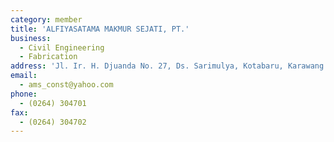 ```yaml
---
category: member
title: 'ALFIYASATAMA MAKMUR SEJATI, PT.'
business:
  - Civil Engineering
  - Fabrication
address: 'Jl. Ir. H. Djuanda No. 27, Ds. Sarimulya, Kotabaru, Karawang'
email:
  - ams_const@yahoo.com
phone:
  - (0264) 304701
fax:
  - (0264) 304702
---
```

